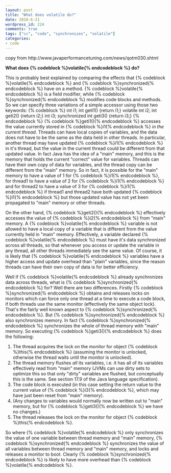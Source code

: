 ```yaml
---
layout: post
title: "What does volatile do?"
date: 2010-6-21
wordpress_id: 224
comments: true
tags: ["cc", "code", "synchronizes", "volatile"]
categories:
- code
---
```

<meta name="_edit_last" content="1" />
<meta name="views" content="536" />
<meta name="_wp_old_slug" content="copy" />
copy from http://www.javaperformancetuning.com/news/qotm030.shtml

<strong>What does {% codeblock %}volatile{% endcodeblock %} do?</strong>

This is probably best explained by comparing the effects that {% codeblock %}volatile{% endcodeblock %} and {% codeblock %}synchronized{% endcodeblock %} have on a method. {% codeblock %}volatile{% endcodeblock %} is a  field modifier, while {% codeblock %}synchronized{% endcodeblock %} modifies code blocks and  methods. So we can specify three variations of a simple accessor using those two  keywords:
{% codeblock %}         int i1;              int geti1() {return i1;}
volatile int i2;              int geti2() {return i2;}
         int i3; synchronized int geti3() {return i3;}
{% endcodeblock %}
{% codeblock %}geti1(){% endcodeblock %} accesses the value currently stored in {% codeblock %}i1{% endcodeblock %} <em>in the current thread</em>. Threads can have local copies of variables, and  the data does not have to be the same as the data held in other threads. In  particular, another thread may have updated {% codeblock %}i1{% endcodeblock %} in it's thread, but the  value in the current thread could be different from that updated value. In  fact Java has the idea of a "main" memory, and this is the memory that holds the  current "correct" value for variables. Threads can have their own copy of data  for variables, and the thread copy can be different from the "main" memory.  So in fact, it is possible for the "main" memory  to have a value of 1 for {% codeblock %}i1{% endcodeblock %}, for thread1 to have a value of 2 for {% codeblock %}i1{% endcodeblock %} and for thread2 to  have a value of 3 for {% codeblock %}i1{% endcodeblock %} if thread1 and thread2 have both updated {% codeblock %}i1{% endcodeblock %} but those updated value has not yet been propagated to "main" memory or  other threads.

On the other hand, {% codeblock %}geti2(){% endcodeblock %} effectively accesses the value  of {% codeblock %}i2{% endcodeblock %} from "main" memory. A {% codeblock %}volatile{% endcodeblock %} variable is not allowed to  have a local copy of a variable that is different from the value currently held in "main"  memory. Effectively, a variable declared {% codeblock %}volatile{% endcodeblock %} must have it's data  synchronized across all threads, so that whenever you access or update the variable in any thread, all  other threads immediately see the same value. Of course, it is likely that {% codeblock %}volatile{% endcodeblock %} variables have a higher access and update overhead than "plain"  variables, since the reason threads can have their own copy of data is for better efficiency.

Well if {% codeblock %}volatile{% endcodeblock %} already synchronizes data across threads,  what is {% codeblock %}synchronized{% endcodeblock %} for? Well there are two differences. Firstly {% codeblock %}synchronized{% endcodeblock %} obtains and releases locks on monitors which  can force only one thread at a time to execute a code block, if both threads use  the same monitor (effectively the same object lock). That's the fairly well known  aspect to {% codeblock %}synchronized{% endcodeblock %}. But {% codeblock %}synchronized{% endcodeblock %} also  synchronizes memory. In fact {% codeblock %}synchronized{% endcodeblock %} synchronizes the whole of thread  memory with "main" memory. So executing {% codeblock %}geti3(){% endcodeblock %} does the following:
<ol>
	<li>The thread acquires the lock on the monitor for object {% codeblock %}this{% endcodeblock %} (assuming the monitor is unlocked, otherwise the thread waits until the  monitor is unlocked).</li>
	<li>The thread memory flushes <em>all</em> its variables, i.e. it  has all of its variables effectively read from "main" memory (JVMs can use dirty sets to optimize  this so that only "dirty" variables are flushed, but conceptually this is the same. See  section 17.9 of the Java language specification).</li>
	<li>The code block is executed (in this case setting the return  value to the current value of {% codeblock %}i3{% endcodeblock %}, which may have just been reset from "main"  memory).</li>
	<li>(Any changes to variables would normally now be written out to  "main" memory, but for {% codeblock %}geti3(){% endcodeblock %} we have no changes.)</li>
	<li>The thread releases the lock on the monitor for object {% codeblock %}this{% endcodeblock %}.</li>
</ol>
So where {% codeblock %}volatile{% endcodeblock %} only synchronizes the value of one  variable between thread memory and "main" memory, {% codeblock %}synchronized{% endcodeblock %} synchronizes  the value of all variables between thread memory and "main" memory, and locks and  releases a monitor to boot. Clearly {% codeblock %}synchronized{% endcodeblock %} is likely to have  more overhead than {% codeblock %}volatile{% endcodeblock %}.
